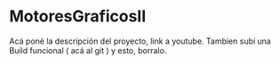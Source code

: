# MotoresGraficosII
Acá poné la descripción del proyecto, link a youtube.
Tambien subí una Build funcional ( acá al git )
y esto, borralo.

